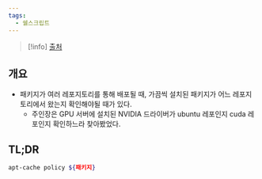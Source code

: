 ```yaml
---
tags:
  - 쉘스크립트
---
```

> [!info] [출처](https://askubuntu.com/a/347805)

## 개요

- 패키지가 여러 레포지토리를 통해 배포될 때, 가끔씩 설치된 패키지가 어느 레포지토리에서 왔는지 확인해야될 때가 있다.
	- 주인장은 GPU 서버에 설치된 NVIDIA 드라이버가 ubuntu 레포인지 cuda 레포인지 확인하느라 찾아봤었다.

## TL;DR

```bash
apt-cache policy ${패키지}
```
